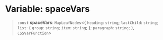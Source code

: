 # Variable: spaceVars

> `const` **spaceVars**: `MapLeafNodes`\<\{ `heading`: `string`; `lastChild`: `string`; `list`: \{ `group`: `string`; `item`: `string`; \}; `paragraph`: `string`; \}, `CSSVarFunction`\>
